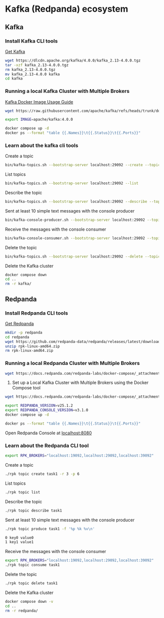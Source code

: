 # Kafka (Redpanda) ecosystem

## Kafka

### Install Kafka CLI tools

[Get Kafka](https://kafka.apache.org/documentation/#quickstart)

```bash
wget https://dlcdn.apache.org/kafka/4.0.0/kafka_2.13-4.0.0.tgz
tar -xzf kafka_2.13-4.0.0.tgz
rm kafka_2.13-4.0.0.tgz
mv kafka_2.13-4.0.0 kafka
cd kafka
```

### Running a local Kafka Cluster with Multiple Brokers

[Kafka Docker Image Usage Guide](https://github.com/apache/kafka/blob/trunk/docker/examples/README.md)

```bash
wget https://raw.githubusercontent.com/apache/kafka/refs/heads/trunk/docker/examples/docker-compose-files/cluster/combined/plaintext/docker-compose.yml

export IMAGE=apache/kafka:4.0.0

docker compose up -d
docker ps --format "table {{.Names}}\t{{.Status}}\t{{.Ports}}"
```
### Learn about the kafka cli tools

Create a topic

```bash
bin/kafka-topics.sh --bootstrap-server localhost:29092 --create --topic task1 --partitions 6 --replication-factor 3
```

List topics

```bash
bin/kafka-topics.sh --bootstrap-server localhost:29092 --list
```

Describe the topic

```bash
bin/kafka-topics.sh --bootstrap-server localhost:29092 --describe --topic task1
```

Sent at least 10 simple text messages with the console producer

```bash
bin/kafka-console-producer.sh --bootstrap-server localhost:29092 --topic task1
```

Receive the messages with the console consumer

```bash
bin/kafka-console-consumer.sh --bootstrap-server localhost:29092 --topic task1 --from-beginning
```

Delete the topic

```bash
bin/kafka-topics.sh --bootstrap-server localhost:29092 --delete --topic task1
```

Delete the Kafka cluster

```bash
docker compose down
cd ..
rm -r kafka/
```


## Redpanda

### Install Redpanda CLI tools

[Get Redpanda](https://docs.redpanda.com/current/get-started/rpk-install/)

```bash
mkdir -p redpanda
cd redpanda
wget https://github.com/redpanda-data/redpanda/releases/latest/download/rpk-linux-amd64.zip
unzip rpk-linux-amd64.zip
rm rpk-linux-amd64.zip
```

### Running a local Redpanda Cluster with Multiple Brokers

```bash
wget https://docs.redpanda.com/redpanda-labs/docker-compose/_attachments/three-brokers/docker-compose.yml
```



1. Set up a Local Kafka Cluster with Multiple Brokers using the Docker Compose tool

```bash
wget https://docs.redpanda.com/redpanda-labs/docker-compose/_attachments/three-brokers/docker-compose.yml

export REDPANDA_VERSION=v25.1.2
export REDPANDA_CONSOLE_VERSION=v3.1.0
docker compose up -d

docker ps --format "table {{.Names}}\t{{.Status}}\t{{.Ports}}"
```

Open Redpanda Console at [localhost:8080](http://localhost:8080/)

### Learn about the Redpanda CLI tool

```bash
export RPK_BROKERS="localhost:19092,localhost:29092,localhost:39092"
```

Create a topic

```bash
./rpk topic create task1 -r 3 -p 6
```

List topics

```bash
./rpk topic list
```

Describe the topic

```bash
./rpk topic describe task1
```

Sent at least 10 simple text messages with the console producer

```bash
./rpk topic produce task1 -f '%p %k %v\n'

0 key0 value0	
1 key1 value1
```

Receive the messages with the console consumer

```bash
export RPK_BROKERS="localhost:19092,localhost:29092,localhost:39092"
./rpk topic consume task1
```

Delete the topic

```bash
./rpk topic delete task1
```

Delete the Kafka cluster

```bash
docker compose down -v
cd ..
rm -r redpanda/
```

